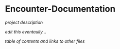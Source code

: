 # Encounter-Documentation

*project description*

*edit this eventaully...*

*table of contents and links to other files*
